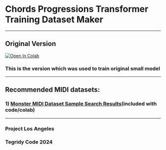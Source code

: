 # Chords Progressions Transformer Training Dataset Maker

***

## Original Version

[![Open In Colab][colab-badge]][colab-notebook1]

[colab-notebook1]: <https://colab.research.google.com/github/asigalov61/Chords-Progressions-Transformer/blob/main/Training-Data/Chords_Progressions_Transformer_Training_Dataset_Maker.ipynb>
[colab-badge]: <https://colab.research.google.com/assets/colab-badge.svg>

### This is the version which was used to train original small model

***

## Recommended MIDI datasets: 
### 1) [Monster MIDI Dataset Sample Search Results](https://huggingface.co/datasets/projectlosangeles/Monster-MIDI-Dataset/blob/main/Monster_MIDI_Dataset_Search_Results_Ver_1_0_CC_BY_NC_SA.zip)(included with code/colab)

***

### Project Los Angeles
### Tegridy Code 2024
